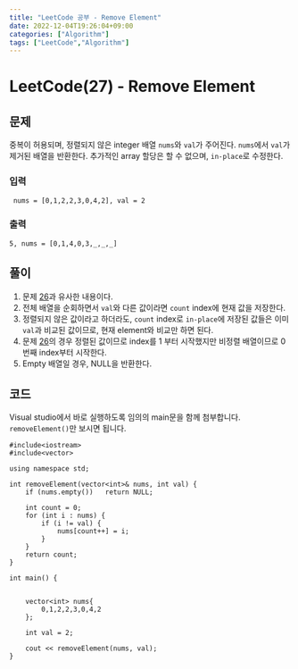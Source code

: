 ```yaml
---
title: "LeetCode 공부 - Remove Element"
date: 2022-12-04T19:26:04+09:00
categories: ["Algorithm"]
tags: ["LeetCode","Algorithm"]
---
```


# LeetCode(27) - Remove Element

## 문제
중복이 허용되며, 정렬되지 않은 integer 배열 `nums`와 `val`가 주어진다. `nums`에서 `val`가 제거된 배열을 반환한다. 추가적인 array 할당은 할 수 없으며, `in-place`로 수정한다.

### 입력
```
 nums = [0,1,2,2,3,0,4,2], val = 2
```

### 출력
```
5, nums = [0,1,4,0,3,_,_,_]
```

## 풀이
1. 문제 [26](https://leetcode.com/problems/remove-duplicates-from-sorted-array/)과 유사한 내용이다.
2. 전체 배열을 순회하면서 `val`와 다른 값이라면 `count` index에 현재 값을 저장한다.
3. 정렬되지 않은 값이라고 하더라도, `count` index로 `in-place`에 저장된 값들은 이미 `val`과 비교된 값이므로, 현재 element와 비교만 하면 된다.
4. 문제 [26](https://leetcode.com/problems/remove-duplicates-from-sorted-array/)의 경우 정렬된 값이므로 index를 1 부터 시작했지만 비정렬 배열이므로 0번째 index부터 시작한다.
5. Empty 배열일 경우, NULL을 반환한다.

## 코드
Visual studio에서 바로 실행하도록 임의의 main문을 함께 첨부합니다. `removeElement()`만 보시면 됩니다.
```
#include<iostream>
#include<vector>

using namespace std;

int removeElement(vector<int>& nums, int val) {
    if (nums.empty())   return NULL;
    
    int count = 0;
    for (int i : nums) {
        if (i != val) {
            nums[count++] = i;
        }
    }
    return count;
}

int main() {
    
    
    vector<int> nums{
        0,1,2,2,3,0,4,2
    };

    int val = 2;

    cout << removeElement(nums, val);
}
```